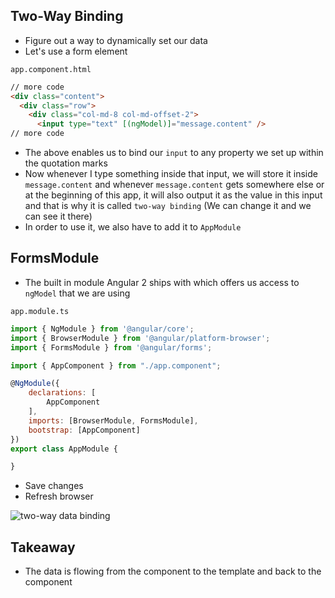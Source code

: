 ## Two-Way Binding
* Figure out a way to dynamically set our data
* Let's use a form element

`app.component.html`

```html
// more code
<div class="content">
  <div class="row">
    <div class="col-md-8 col-md-offset-2">
      <input type="text" [(ngModel)]="message.content" />
// more code
```

* The above enables us to bind our `input` to any property we set up within the quotation marks
* Now whenever I type something inside that input, we will store it inside `message.content` and whenever `message.content` gets somewhere else or at the beginning of this app, it will also output it as the value in this input and that is why it is called `two-way binding` (We can change it and we can see it there)
* In order to use it, we also have to add it to `AppModule`

## FormsModule
* The built in module Angular 2 ships with which offers us access to `ngModel` that we are using

`app.module.ts`

```js
import { NgModule } from '@angular/core';
import { BrowserModule } from '@angular/platform-browser';
import { FormsModule } from '@angular/forms';

import { AppComponent } from "./app.component";

@NgModule({
    declarations: [
        AppComponent
    ],
    imports: [BrowserModule, FormsModule],
    bootstrap: [AppComponent]
})
export class AppModule {

}
```

* Save changes
* Refresh browser

![two-way data binding](https://i.imgur.com/KBDhToI.png)

## Takeaway
* The data is flowing from the component to the template and back to the component

